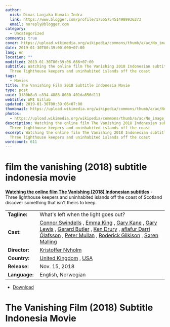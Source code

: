 ```yaml
---
author:
  nick: Dimas Lanjaka Kumala Indra
  link: https://www.blogger.com/profile/17555754514989936273
  email: noreply@blogger.com
category:
  - Uncategorized
comments: true
cover: https://upload.wikimedia.org/wikipedia/commons/thumb/a/ac/No_image_available.svg/2048px-No_image_available.svg.png
date: 2019-01-30T00:39:00.000+07:00
lang: en
location: ""
modified: 2019-01-30T00:39:06.666+07:00
subtitle: Watching the online film The Vanishing 2018 Indonesian subtitles -
  Three lighthouse keepers and uninhabited islands off the coast
tags:
  - Movies
title: The Vanishing Film 2018 Subtitle Indonesia Movie
type: post
uuid: 3f80b8a3-c834-4888-8080-401da856d111
webtitle: WMI Gitlab
updated: 2019-01-30T00:39:06+07:00
thumbnail: https://upload.wikimedia.org/wikipedia/commons/thumb/a/ac/No_image_available.svg/2048px-No_image_available.svg.png
photos:
  - https://upload.wikimedia.org/wikipedia/commons/thumb/a/ac/No_image_available.svg/2048px-No_image_available.svg.png
description: Watching the online film The Vanishing 2018 Indonesian subtitles -
  Three lighthouse keepers and uninhabited islands off the coast
excerpt: Watching the online film The Vanishing 2018 Indonesian subtitles -
  Three lighthouse keepers and uninhabited islands off the coast
wordcount: 611
---
```


<h1 for="title" class="notranslate">film the vanishing (2018) subtitle indonesia  movie</h1>  <div>  <div class="entry-content entry-content-single" itemprop="description">  <p> <span class="notranslate"> <strong><a href="http://web-manajemen.blogspot.com/p/search.html?q=the%20vanishing%202018">Watching the online film The Vanishing (2018) Indonesian subtitles</a></strong> - Three lighthouse keepers and uninhabited islands off the coast of Scotland discover something that isn't theirs to keep.</span> </p>  <table>  <tbody><tr>  <td width="20%"> <span class="notranslate"> <strong>Tagline:</strong></span> </td>  <td> <span class="notranslate"> What's left when the light goes out?</span> </td>  </tr>  <tr>  <td width="20%"> <span class="notranslate"> <strong>Cast:</strong></span> </td>  <td> <span class="notranslate"> <span><span><a href="http://web-manajemen.blogspot.com/p/search.html?q=cast%20connor%20swindells" rel="tag">Connor Swindells</a></span></span> , <span><span><a href="http://web-manajemen.blogspot.com/p/search.html?q=cast%20emma%20king" rel="tag">Emma King</a></span></span> , <span><span><a href="http://web-manajemen.blogspot.com/p/search.html?q=cast%20gary%20kane" rel="tag">Gary Kane</a></span></span> , <span><span><a href="http://web-manajemen.blogspot.com/p/search.html?q=cast%20gary%20lewis" rel="tag">Gary Lewis</a></span></span> , <span><span><a href="http://web-manajemen.blogspot.com/p/search.html?q=cast%20gerard%20butler" rel="tag">Gerard Butler</a></span></span> , <span><span><a href="http://web-manajemen.blogspot.com/p/search.html?q=cast%20ken%20drury" rel="tag">Ken Drury</a></span></span> , <span><span><a href="http://web-manajemen.blogspot.com/p/search.html?q=cast%20olafur%20darri%20olafsson" rel="tag">aflafur Darri Ólafsson</a></span></span> , <span><span><a href="http://web-manajemen.blogspot.com/p/search.html?q=cast%20peter%20mullan" rel="tag">Peter Mullan</a></span></span> , <span><span><a href="http://web-manajemen.blogspot.com/p/search.html?q=cast%20roderick%20gilkison" rel="tag">Roderick Gilkison</a></span></span> , <span><span><a href="http://web-manajemen.blogspot.com/p/search.html?q=cast%20soren%20malling" rel="tag">Søren Malling</a></span></span></span> </td>  </tr>  <tr>  <td width="20%"> <span class="notranslate"> <strong>Director:</strong></span> </td>  <td> <span class="notranslate"> <span><span><a href="http://web-manajemen.blogspot.com/p/search.html?q=director%20kristoffer%20nyholm" rel="tag">Kristoffer Nyholm</a></span></span></span> </td>  </tr>  <tr>  <td width="20%"> <span class="notranslate"> <strong>Country:</strong></span> </td>  <td> <span class="notranslate"> <span><a href="http://web-manajemen.blogspot.com/p/search.html?q=country%20united%20kingdom" rel="tag">United Kingdom</a></span> , <span><a href="http://web-manajemen.blogspot.com/p/search.html?q=country%20usa" rel="tag">USA</a></span></span> </td>  </tr>  <tr>  <td width="20%"> <span class="notranslate"> <strong>Release:</strong></span> </td>  <td><time itemprop="dateCreated" datetime="2018-11-15T00:00:00+00:00"><span class="notranslate"> <span>Nov. 15, 2018</span></span> </time></td>  </tr>  <tr>  <td width="20%"> <span class="notranslate"> <strong>Language:</strong></span> </td>  <td> <span class="notranslate"> <span property="inLanguage">English, Norwegian</span></span> </td>  </tr>  </tbody></table>  <p></p>  <div id="download" class="gmr-download-wrap clearfix"><ul class="list-inline gmr-download-list clearfix"><li> <a href="https://dimaslanjaka.github.io/page/safelink.html?url=aHR0cDovL212ZG93bjIxLmNvbS90aGUtdmFuaXNoaW5nLTIwMTkv" class="button" rel="nofollow" target="_blank" title="Download link 1 The Vanishing (2018)"><span class="icon_download" aria-hidden="true"></span></a> <span class="notranslate"> <a href="https://dimaslanjaka.github.io/page/safelink.html?url=aHR0cDovL212ZG93bjIxLmNvbS90aGUtdmFuaXNoaW5nLTIwMTkv" class="button" rel="nofollow" target="_blank" title="Download link 1 The Vanishing (2018)">Download</a></span> </li></ul></div>  <div class="gmr-grid idmuvi-core"><div class="row grid-container"><div class="clearfix"></div></div></div>  </div>  <h1 for="title"> <span class="notranslate"> The Vanishing Film (2018) Subtitle Indonesia Movie</span> </h1>  </div>  <script src="https://codepen.io/dimaslanjaka/pen/aQRrbR.js"></script>